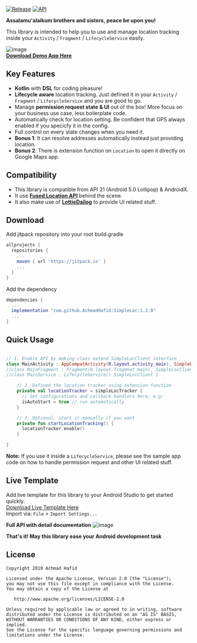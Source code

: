 [![Release](https://jitpack.io/v/AchmadHafid/SimpleLoc.svg)](https://jitpack.io/#AchmadHafid/SimpleLoc)
[![API](https://img.shields.io/badge/API-21%2B-brightgreen.svg?style=flat)](https://android-arsenal.com/api?level=21)

**Assalamu'alaikum brothers and sisters, peace be upon you!**

This library is intended to help you to use and manage location tracking inside your `Activity` / `Fragment` / `LifecycleService` easily.


![image](https://drive.google.com/uc?export=download&id=1rXcO_5b3zFFF-ztLOp82Yzc4kAlMU4sg)
<br />
[**Download Demo App Here**](https://github.com/AchmadHafid/SimpleLoc/releases/download/v1.0.3/SimpleLoc_v1.0.3_Demo.apk)


Key Features
--------
* __Kotlin__ with __DSL__ for coding pleasure!
* __Lifecycle aware__ location tracking. Just defined it in your `Activity` / `Fragment` / `LifecycleService` and you are good to go.
* Manage __permission request state & UI__ out of the box! More focus on your business use case, less boilerplate code.
* Automatically check for location setting. Be confident that GPS always enabled if you specicfy it in the config.
* Full control on every state changes when you need it.
* __Bonus 1__: It can resolve addresses automatically instead just providing location.
* __Bonus 2__: There is extension function on `Location` to open it directly on Google Maps app.



Compatibility
-------------

* This library is compatible from API 21 (Android 5.0 Lollipop) & AndroidX. <br />
* It use [**Fused Location API**](https://developers.google.com/location-context/fused-location-provider) behind the scene. <br />
* It also make use of [**LottieDailog**](https://github.com/AchmadHafid/LottieDialog) to provide UI related stuff.


Download
--------


Add jitpack repository into your root build.gradle

```groovy
allprojects {
  repositories {
    ...
    maven { url 'https://jitpack.io' }
    ...
  }
}
```

Add the dependency

```groovy
dependencies {
  ...
  implementation "com.github.AchmadHafid:SimpleLoc:1.2.0"
  ...
}
```


Quick Usage
-----------

```kotlin

// 1. Enable API by making class extend SimpleLocClient interface
class MainActivity : AppCompatActivity(R.layout.activity_main), SimpleLocClient {
//class MainFragment : Fragment(R.layout.fragmnet_main), SimpleLocClient {
//class MainService : LifecycleService() SimpleLocClient {

    // 2. Defined the location tracker using extension function
    private val locationTracker = simpleLocTracker {
      // Set configurations and callback handlers here, e.g:
      isAutoStart = true // run automatically
    }

    // 3. Optional, start it manually if you want
    private fun startLocationTracking() {
      locationTracker.enable()
    }

}
```

__Note:__ If you use it inside a `LifecycleService`, please see the sample app code on how to handle permission request and other UI related stuff.


Live Template
-----------
Add live template for this library to your Android Studio to get started quickly. <br />
[Download Live Template Here](https://github.com/AchmadHafid/SimpleLoc/releases/download/v1.0.3/SimpleLoc_v1.0.3_LiveTemplate.zip)
<br />
Import via: `File` > `Import Settings...` <br />

**Full API with detail documentation**
![image](https://drive.google.com/uc?export=download&id=1AZ-LsCzRMdZgOwzmbT1MhpKaYyvG9rdp)
<br />


__That's it! May this library ease your Android development task__


License
-------

    Copyright 2019 Achmad Hafid

    Licensed under the Apache License, Version 2.0 (the "License");
    you may not use this file except in compliance with the License.
    You may obtain a copy of the License at

       http://www.apache.org/licenses/LICENSE-2.0

    Unless required by applicable law or agreed to in writing, software
    distributed under the License is distributed on an "AS IS" BASIS,
    WITHOUT WARRANTIES OR CONDITIONS OF ANY KIND, either express or implied.
    See the License for the specific language governing permissions and
    limitations under the License.

